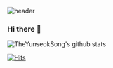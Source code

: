 <!-- 배너 -->
![header](https://capsule-render.vercel.app/api?type=waving&,color=auto&text=Welcome!&fontColor=ffffff&fontAlignY=20)
### Hi there 👋

<!-- 깃허브 상태창 -->
![TheYunseokSong's github stats](https://github-readme-stats.vercel.app/api?username=TheYunseokSong&show_icons=true)

<!-- 방문자수 -->
[![Hits](https://hits.seeyoufarm.com/api/count/incr/badge.svg?url=https%3A%2F%2Fgithub.com%2FTheYunseokSong&count_bg=%2379C83D&title_bg=%23555555&icon=&icon_color=%23E7E7E7&title=hits&edge_flat=false)](https://hits.seeyoufarm.com)
<!--
**TheYunseokSong/TheYunseokSong** is a ✨ _special_ ✨ repository because its `README.md` (this file) appears on your GitHub profile.

Here are some ideas to get you started:

- 🔭 I’m currently working on ...
- 🌱 I’m currently learning ...
- 👯 I’m looking to collaborate on ...
- 🤔 I’m looking for help with ...
- 💬 Ask me about ...
- 📫 How to reach me: ...
- 😄 Pronouns: ...
- ⚡ Fun fact: ...
-->
